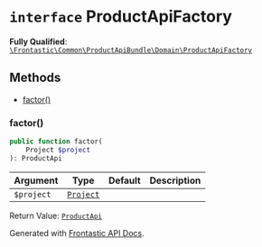# `interface`  ProductApiFactory

**Fully Qualified**: [`\Frontastic\Common\ProductApiBundle\Domain\ProductApiFactory`](../../../../src/php/ProductApiBundle/Domain/ProductApiFactory.php)

## Methods

* [factor()](#factor)

### factor()

```php
public function factor(
    Project $project
): ProductApi
```

Argument|Type|Default|Description
--------|----|-------|-----------
`$project`|[`Project`](../../ReplicatorBundle/Domain/Project.md)||

Return Value: [`ProductApi`](ProductApi.md)

Generated with [Frontastic API Docs](https://github.com/FrontasticGmbH/apidocs).
